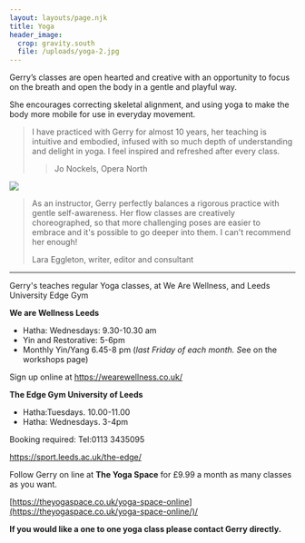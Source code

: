```yaml
---
layout: layouts/page.njk
title: Yoga
header_image:
  crop: gravity.south
  file: /uploads/yoga-2.jpg
---
```

Gerry’s classes are open hearted and creative with an opportunity to focus on the breath and open the body in a gentle and playful way.

She encourages correcting skeletal alignment, and using yoga to make the body more mobile for use in everyday movement.

> I have practiced with Gerry for almost 10 years, her teaching is intuitive and embodied, infused with so much depth of understanding and delight in yoga. I feel inspired and refreshed after every class.
>
> > Jo Nockels, Opera North

![](/uploads/yoga-3.jpg)

> As an instructor, Gerry perfectly balances a rigorous practice with gentle self-awareness. Her flow classes are creatively choreographed, so that more challenging poses are easier to embrace and it's possible to go deeper into them. I can't recommend her enough!
>
> Lara Eggleton, writer, editor and consultant

- - -

Gerry's teaches regular Yoga classes, at We Are Wellness, and Leeds University Edge Gym

**We are Wellness Leeds**  

* Hatha: Wednesdays: 9.30-10.30 am 
* Yin and Restorative: 5-6pm
* Monthly Yin/Yang 6.45-8 pm (*last Friday of each month. S*ee on the workshops page)

Sign up online at  <https://wearewellness.co.uk/>

**The Edge Gym University of Leeds**

* Hatha:Tuesdays. 10.00-11.00
* Hatha: Wednesdays. 3-4pm

Booking required: Tel:0113 3435095

<https://sport.leeds.ac.uk/the-edge/>

Follow Gerry on line at **The Yoga Space**  for £9.99 a month as many classes as you want.

[https://theyogaspace.co.uk/yoga-space-online](https://theyogaspace.co.uk/yoga-space-online/)/

**If you would like a one to one yoga class please contact Gerry directly.**
